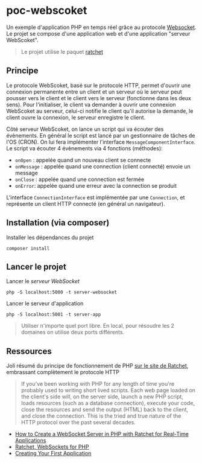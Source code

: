 # poc-webscoket

Un exemple d'application PHP en temps réel grâce au protocole [Websocket](https://fr.wikipedia.org/wiki/WebSocket). Le projet se compose d'une application web et d'une application "serveur WebScoket".

>Le projet utilise le paquet [ratchet](https://packagist.org/packages/cboden/ratchet)

## Principe

Le protocole WebScoket, basé sur le protocole HTTP, permet d'ouvrir une connexion permanente entre un client et un serveur où le serveur peut pousser vers le client et le client vers le serveur (fonctionne dans les deux sens). Pour l'initialiser, le client va demander à ouvrir une connexion WebScoket au serveur, celui-ci notifie le client qu'il autorise la demande, le client ouvre la connexion, le serveur enregistre le client.

Côté serveur WebScoket, on lance un script qui va écouter des évènements. En général le script est lancé par un gestionnaire de tâches de l'OS (CRON). On lui fera implémenter l'interface `MessageComponentInterface`. Le script va écouter 4 évènements via 4 fonctions (méthodes):
- `onOpen` : appelée quand un nouveau client se connecte
- `onMessage` : appelée quand une connection (client connecté) envoie un message
- `onClose` : appelée quand une connection est fermée
- `onError`: appelée quand une erreur avec la connection se produit

L'interface `ConnectionInterface` est implémentée par une `Connection`, et représente un client HTTP connecté (en général un navigateur).

## Installation (via composer)

Installer les dépendances du projet

~~~
composer install
~~~

## Lancer le projet

Lancer le *serveur WebSocket*

~~~
php -S localhost:5000 -t server-websocket
~~~

Lancer le serveur d'application

~~~
php -S localhost:5001 -t server-app
~~~

>Utiliser n'importe quel port libre. En local, pour résoudre les 2 domaines on utilise deux ports différents.




## Ressources

Joli résumé du principe de fonctionnement de PHP [sur le site de Ratchet](http://socketo.me/docs/flow), embrassant complètement le protocole HTTP

>If you've been working with PHP for any length of time you're probably used to writing short lived scripts. Each web page loaded on the client's side will, on the server side, launch a new PHP script, loads resources (such as a database connection), execute your code, close the resources and send the output (HTML) back to the client, and close the connection. This is the tried and true nature of the HTTP protocol over the past several decades.

- [How to Create a WebSocket Server in PHP with Ratchet for Real-Time Applications](https://www.twilio.com/blog/create-php-websocket-server-build-real-time-even-driven-application)
- [Ratchet, WebSockets for PHP](http://socketo.me/)
- [Creating Your First Application](http://socketo.me/docs/hello-world)